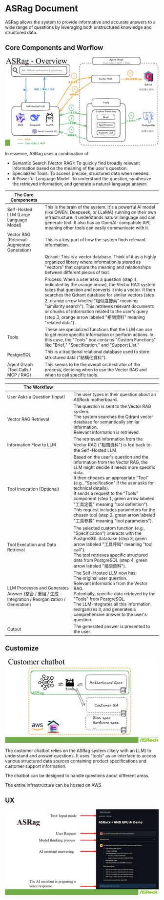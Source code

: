 # ASRag Document

ASRag allows the system to provide informative and accurate answers to a wide range of questions by leveraging both unstructured knowledge and structured data.

## Core Components and Worflow

![image](assets/asrag2.png)

In essence, ASRag uses a combination of:
* Semantic Search (Vector RAG): To quickly find broadly relevant information based on the meaning of the user's question.
* Specialized Tools: To access precise, structured data when needed.
* A Powerful Language Model: To understand the question, synthesize the retrieved information, and generate a natural-language answer.

|The Core Components||
|-|-|
|Self-Hosted LLM (Large Language Model)|This is the brain of the system. It's a powerful AI model (like QWEN, Deepseek, or LLaMA) running on their own infrastructure. It understands natural language and can generate text. It also has an OpenAI-compatible API, meaning other tools can easily communicate with it.|
|Vector RAG (Retrieval-Augmented Generation)|This is a key part of how the system finds relevant information.|
||Qdrant: This is a vector database. Think of it as a highly organized library where information is stored as "vectors" that capture the meaning and relationships between different pieces of text.|
||Process: When a user asks a question (step 1, indicated by the orange arrow), the Vector RAG system takes that question and converts it into a vector. It then searches the Qdrant database for similar vectors (step 2, orange arrow labeled "相似度搜索" meaning "similarity search"). This retrieves relevant documents or chunks of information related to the user's query (step 3, orange arrow labeled "相關資料" meaning "related data").|
|Tools|These are specialized functions that the LLM can use to get more specific information or perform actions. In this case, the "Tools" box contains "Custom Functions" like "Brief," "Specification," and "Support List."|
|PostgreSQL|This is a traditional relational database used to store structured data ("結構化資料").|
|Agent Graph (Tool Calls / MCP / RAG)|This seems to be the overall orchestrator of the process, deciding when to use the Vector RAG and when to call specific tools.|

|The Workflow||
|-|-|
|User Asks a Question (Input)|The user types in their question about an ASRock motherboard.|
|Vector RAG Retrieval|The question is sent to the Vector RAG system.<br>The system searches the Qdrant vector database for semantically similar information.<br>Relevant information is retrieved.|
Information Flow to LLM|The retrieved information from the Vector RAG ("相關資料") is fed back to the Self-Hosted LLM.|
|Tool Invocation (Optional)|Based on the user's question and the information from the Vector RAG, the LLM might decide it needs more specific data.<br>It then chooses an appropriate "Tool" (e.g., "Specification" if the user asks for technical details).<br>It sends a request to the "Tools" component (step 1, green arrow labeled "工具定義" meaning "tool definition").<br>This request includes parameters for the chosen tool (step 2, green arrow labeled "工具參數" meaning "tool parameters").|
|Tool Execution and Data Retrieval|The selected custom function (e.g., "Specification") interacts with the PostgreSQL database (step 3, green arrow labeled "工具呼叫" meaning "tool call").<br>The tool retrieves specific structured data from PostgreSQL (step 4, green arrow labeled "相關資料").|
|LLM Processes and Generates Answer (整合 / 重組 / 生成 - Integration / Reorganization / Generation)|The Self-Hosted LLM now has:<br>The original user question.<br>Relevant information from the Vector RAG.<br>Potentially, specific data retrieved by the "Tools" from PostgreSQL.<br>The LLM integrates all this information, reorganizes it, and generates a comprehensive answer to the user's question.|
|Output|The generated answer is presented to the user.|

## Customize

![image](assets/asrag3.png)

The customer chatbot relies on the ASRag system (likely with an LLM) to understand and answer questions.
It uses "tools" as an interface to access various structured data sources containing product specifications and customer support information.

The chatbot can be designed to handle questions about different areas.

The entire infrastructure can be hosted on AWS.

## UX

![image](assets/asrag1.png)
